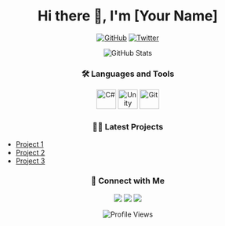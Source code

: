 <h1 align="center">Hi there 👋, I'm [Your Name]</h1>

<p align="center">
  <a href="https://github.com/[your-github-username]"><img src="https://img.shields.io/github/followers/[your-github-username]?label=Follow&style=social" alt="GitHub"></a>
  <a href="https://twitter.com/[your-twitter-handle]"><img src="https://img.shields.io/twitter/follow/[your-twitter-handle]?label=Follow&style=social" alt="Twitter"></a>
</p>

<p align="center">
  <img src="https://github-readme-stats.vercel.app/api?username=[your-github-username]&show_icons=true&theme=dracula" alt="GitHub Stats" />
</p>

<h3 align="center">🛠️ Languages and Tools</h3>

<p align="center">
  <img src="https://cdn.jsdelivr.net/gh/devicons/devicon/icons/csharp/csharp-original.svg" alt="C#" width="40" height="40" />
  <img src="https://cdn.jsdelivr.net/gh/devicons/devicon/icons/unity/unity-original.svg" alt="Unity" width="40" height="40" />
  <img src="https://cdn.jsdelivr.net/gh/devicons/devicon/icons/git/git-original.svg" alt="Git" width="40" height="40" />
</p>

<h3 align="center">👨‍💻 Latest Projects</h3>

<ul>
  <li><a href="[project-link-1]">Project 1</a></li>
  <li><a href="[project-link-2]">Project 2</a></li>
  <li><a href="[project-link-3]">Project 3</a></li>
</ul>

<h3 align="center">🤝 Connect with Me</h3>

<p align="center">
  <a href="https://github.com/[your-github-username]"><img src="https://img.shields.io/badge/-GitHub-black?style=flat-square&logo=Github&logoColor=white&link=https://github.com/[your-github-username]"></a>
  <a href="https://twitter.com/[your-twitter-handle]"><img src="https://img.shields.io/badge/-Twitter-blue?style=flat-square&logo=Twitter&logoColor=white&link=https://twitter.com/[your-twitter-handle]"></a>
  <a href="mailto:[your-email]"><img src="https://img.shields.io/badge/-Email-red?style=flat-square&logo=Gmail&logoColor=white&link=mailto:[your-email]"></a>
</p>

<p align="center">
  <img src="https://komarev.com/ghpvc/?username=[your-github-username]&style=flat-square&color=blueviolet" alt="Profile Views" />
</p>
